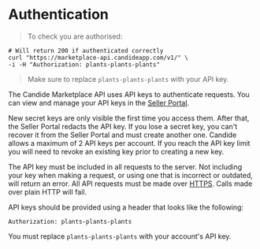 # Authentication

> To check you are authorised:

```shell
# Will return 200 if authenticated correctly
curl "https://marketplace-api.candideapp.com/v1/" \
-i -H "Authorization: plants-plants-plants"
```

> Make sure to replace `plants-plants-plants` with your API key.

The Candide Marketplace API uses API keys to authenticate requests. You can view and manage your API keys in the [Seller Portal](https://myshop.candidegardening.com/).

New secret keys are only visible the first time you access them. After that, the Seller Portal redacts the API key. If you lose a secret key, you can't recover it from the Seller Portal and must create another one. Candide allows a maximum of 2 API keys per account. If you reach the API key limit you will need to revoke an existing key prior to creating a new key.

The API key must be included in all requests to the server. Not including your key when making a request, or using one that is incorrect or outdated, will return an error. All API requests must be made over [HTTPS](https://en.wikipedia.org/wiki/HTTPS). Calls made over plain HTTP will fail.

API keys should be provided using a header that looks like the following:

`Authorization: plants-plants-plants`

<aside class="notice">
You must replace <code>plants-plants-plants</code> with your account's API key.
</aside>
